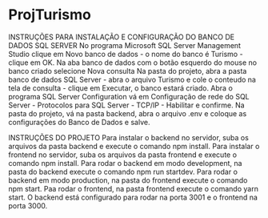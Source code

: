 # ProjTurismo

INSTRUÇÕES PARA INSTALAÇÃO E CONFIGURAÇÃO DO BANCO DE DADOS SQL SERVER
No programa Microsoft SQL Server Management Studio clique em Novo banco de dados - o nome do banco é Turismo - clique em OK.
Na aba banco de dados com o botão esquerdo do mouse no banco criado selecione Nova consulta
Na pasta do projeto, abra a pasta banco de dados SQL Server - abra o arquivo Turismo e cole o conteudo na tela de consulta - 
clique em Executar, o banco estará criado.
Abra o programa SQL Server Configuration vá em Configuração de rede do SQL Server - Protocolos para SQL Server - TCP/IP - Habilitar e confirme.
Na pasta do projeto, vá na pasta backend, abra o arquivo .env e coloque as configurações do Banco de Dados e salve.

INSTRUÇÕES DO PROJETO
Para instalar o backend no servidor, suba os arquivos da pasta backend e execute o comando npm install.
Para instalar o frontend no servidor, suba os arquivos da pasta frontend e execute o comando npm install.
Para rodar o backend em modo development, na pasta do backend execute o comando npm run startdev.
Para rodar o backend em modo production, na pasta do frontend execute o comando npm start.
Paa rodar o frontend, na pasta frontend execute o comando yarn start.
O backend está configurado para rodar na porta 3001 e o frontend na porta 3000.
